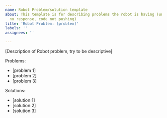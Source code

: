 ```yaml
---
name: Robot Problem/solution template
about: This template is for describing problems the robot is having (unusual movement,
  no response, code not pushing)
title: 'Robot Problem: [problem]'
labels: ''
assignees: ''

---
```


[Description of Robot problem, try to be descriptive]

Problems:
 - [problem 1]
 - [problem 2]
 - [problem 3]

Solutions:
 - [solution 1]
 - [solution 2]
 - [solution 3]
